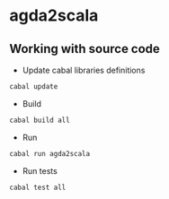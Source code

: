 # agda2scala

## Working with source code

* Update cabal libraries definitions

```sh
cabal update
```

* Build

```sh
cabal build all
```

* Run

```sh
cabal run agda2scala
```

* Run tests

```sh
cabal test all
```
